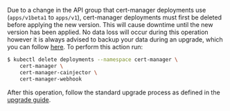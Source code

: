 Due to a change in the API group that cert-manager deployments use
(`apps/v1beta1` to `apps/v1`), cert-manager deployments must first be deleted
before applying the new version. This will cause downtime until the new version
has been applied. No data loss will occur during this operation however it is
always advised to backup your data during an upgrade, which you can follow
[here](../../../tutorials/backup/). To perform this action run:

```bash
$ kubectl delete deployments --namespace cert-manager \
    cert-manager \
    cert-manager-cainjector \
    cert-manager-webhook
```

After this operation, follow the standard upgrade process as defined in the
[upgrade guide](../).
